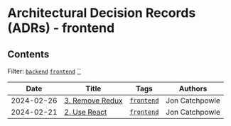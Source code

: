 # Architectural Decision Records (ADRs) - frontend

## Contents

Filter: [`backend`](https://github.com/pleo-io/architectural-decision-records/blob/main/tags/backend.md) [`frontend`](https://github.com/pleo-io/architectural-decision-records/blob/main/tags/frontend.md) [``](https://github.com/pleo-io/architectural-decision-records/blob/main/tags/.md)

| Date | Title | Tags | Authors |
| ------- | ------- | ------- | ------- |
| 2024-02-26 | [3. Remove Redux](https://github.com/pleo-io/architectural-decision-records/blob/main/doc/adr/0003-remove-redux.md) | [`frontend`](https://github.com/pleo-io/architectural-decision-records/blob/main/tags/frontend.md) | Jon Catchpowle |
| 2024-02-21 | [2. Use React](https://github.com/pleo-io/architectural-decision-records/blob/main/doc/adr/0002-use-react.md) | [`frontend`](https://github.com/pleo-io/architectural-decision-records/blob/main/tags/frontend.md) | Jon Catchpowle |